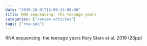 ```yaml
---
date: "2019-10-01T13:09:13-08:00"
title: RNA sequencing: the teenage years
categories: ["review articles"]
tags: ["rna-seq"]
---
```

RNA sequencing: the teenage years
Rory Stark et al. 2019 (26pp)